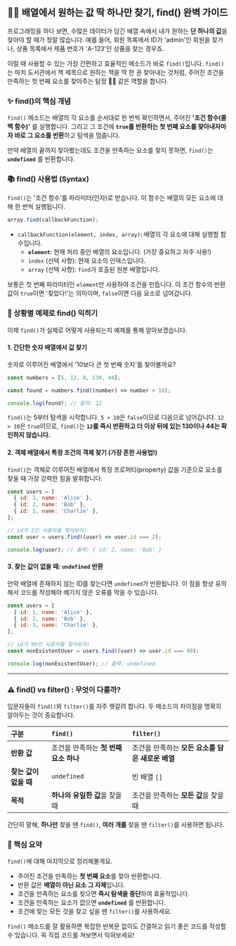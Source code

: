 ## 🕵️‍♂️ 배열에서 원하는 값 딱 하나만 찾기, find() 완벽 가이드

프로그래밍을 하다 보면, 수많은 데이터가 담긴 배열 속에서 내가 원하는 **단 하나의 값**을 찾아야 할 때가 정말 많습니다. 예를 들어, 회원 목록에서 ID가 'admin'인 회원을 찾거나, 상품 목록에서 제품 번호가 'A-123'인 상품을 찾는 경우죠.

이럴 때 사용할 수 있는 가장 간편하고 효율적인 메소드가 바로 `find()`입니다. `find()`는 마치 도서관에서 책 제목으로 원하는 책을 딱 한 권 찾아내는 것처럼, 주어진 조건을 만족하는 첫 번째 요소를 찾아주는 탐정 🕵️‍♂️ 같은 역할을 합니다.

### ✨ find()의 핵심 개념

`find()` 메소드는 배열의 각 요소를 순서대로 한 번씩 확인하면서, 주어진 **'조건 함수(콜백 함수)'** 를 실행합니다. 그리고 그 조건에 **`true`를 반환하는 첫 번째 요소를 찾아내자마자 바로 그 요소를 반환**하고 탐색을 멈춥니다.

만약 배열의 끝까지 찾아봤는데도 조건을 만족하는 요소를 찾지 못하면, `find()`는 **`undefined`** 를 반환합니다.

### 📚 find() 사용법 (Syntax)

`find()`는 '조건 함수'를 파라미터(인자)로 받습니다. 이 함수는 배열의 모든 요소에 대해 한 번씩 실행됩니다.

```javascript
array.find(callbackFunction);
```

- `callbackFunction(element, index, array)`: 배열의 각 요소에 대해 실행할 함수입니다.
  - **`element`**: 현재 처리 중인 배열의 요소입니다. (가장 중요하고 자주 사용\!)
  - `index` (선택 사항): 현재 요소의 인덱스입니다.
  - `array` (선택 사항): `find`가 호출된 원본 배열입니다.

보통은 첫 번째 파라미터인 `element`만 사용하여 조건을 만듭니다. 이 조건 함수의 반환값이 `true`이면 '찾았다\!'는 의미이며, `false`이면 다음 요소로 넘어갑니다.

### 🚀 상황별 예제로 find() 익히기

이제 `find()`가 실제로 어떻게 사용되는지 예제를 통해 알아보겠습니다.

#### 1\. 간단한 숫자 배열에서 값 찾기

숫자로 이루어진 배열에서 '10보다 큰 첫 번째 숫자'를 찾아볼까요?

```javascript
const numbers = [5, 12, 8, 130, 44];

const found = numbers.find((number) => number > 10);

console.log(found); // 출력: 12
```

`find()`는 5부터 탐색을 시작합니다. `5 > 10`은 `false`이므로 다음으로 넘어갑니다. `12 > 10`은 `true`이므로, `find()`는 **`12`를 즉시 반환하고 더 이상 뒤에 있는 130이나 44는 확인하지 않습니다.**

#### 2\. 객체 배열에서 특정 조건의 객체 찾기 (가장 흔한 사용법\!)

`find()`는 객체로 이루어진 배열에서 특정 프로퍼티(property) 값을 기준으로 요소를 찾을 때 가장 강력한 힘을 발휘합니다.

```javascript
const users = [
  { id: 1, name: 'Alice' },
  { id: 2, name: 'Bob' },
  { id: 3, name: 'Charlie' },
];

// id가 2인 사용자를 찾아보자!
const user = users.find((user) => user.id === 2);

console.log(user); // 출력: { id: 2, name: 'Bob' }
```

#### 3\. 찾는 값이 없을 때: `undefined` 반환

만약 배열에 존재하지 않는 ID를 찾는다면 `undefined`가 반환됩니다. 이 점을 항상 유의해서 코드를 작성해야 예기치 않은 오류를 막을 수 있습니다.

```javascript
const users = [
  { id: 1, name: 'Alice' },
  { id: 2, name: 'Bob' },
  { id: 3, name: 'Charlie' },
];

// id가 99인 사용자를 찾아보자!
const nonExistentUser = users.find((user) => user.id === 99);

console.log(nonExistentUser); // 출력: undefined
```

---

### ⚠️ find() vs filter() : 무엇이 다를까?

입문자들이 `find()`와 `filter()`를 자주 헷갈려 합니다. 두 메소드의 차이점을 명확히 알아두는 것이 중요합니다.

| 구분                  | `find()`                              | `filter()`                                       |
| :-------------------- | :------------------------------------ | :----------------------------------------------- |
| **반환 값**           | 조건을 만족하는 **첫 번째 요소 하나** | 조건을 만족하는 **모든 요소를 담은 새로운 배열** |
| **찾는 값이 없을 때** | `undefined`                           | 빈 배열 `[]`                                     |
| **목적**              | **하나의 유일한 값**을 찾을 때        | 조건을 만족하는 **모든 값**을 찾을 때            |

간단히 말해, **하나만** 찾을 땐 `find()`, **여러 개를** 찾을 땐 `filter()`를 사용하면 됩니다.

### 📝 핵심 요약

`find()`에 대해 마지막으로 정리해볼게요.

- 주어진 조건을 만족하는 **첫 번째 요소**를 찾아 반환합니다.
- 반환 값은 **배열이 아닌 요소 그 자체**입니다.
- 조건을 만족하는 요소를 찾으면 **즉시 탐색을 중단**하여 효율적입니다.
- 조건을 만족하는 요소가 없으면 **`undefined`** 를 반환합니다.
- 조건에 맞는 모든 것을 찾고 싶을 땐 `filter()`를 사용하세요.

`find()` 메소드를 잘 활용하면 복잡한 반복문 없이도 간결하고 읽기 좋은 코드를 작성할 수 있습니다. 꼭 직접 코드를 쳐보면서 익혀보세요\!
